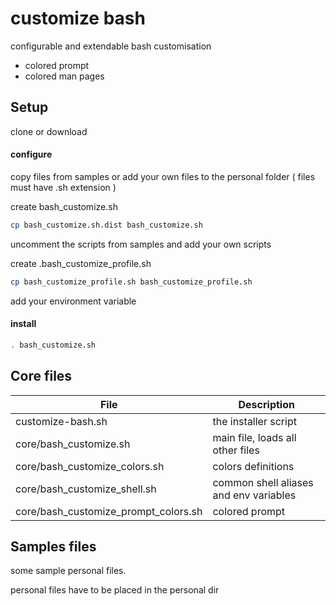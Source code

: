 customize bash
==============

configurable and extendable bash customisation

- colored prompt
- colored man pages


Setup
-----

clone or download


#### configure

copy files from samples or add your own files to the personal folder ( files must have .sh extension )

create bash_customize.sh

```bash
cp bash_customize.sh.dist bash_customize.sh
```

uncomment the scripts from samples and add your own scripts

create .bash_customize_profile.sh

```bash
cp bash_customize_profile.sh bash_customize_profile.sh
```

add your environment variable



#### install

```bash
. bash_customize.sh
```

Core files
----------

| File | Description |
| --- | --- |
| customize-bash.sh | the installer script |
| core/bash_customize.sh | main file, loads all other files |
| core/bash_customize_colors.sh | colors definitions |
| core/bash_customize_shell.sh | common shell aliases and env variables |
| core/bash_customize_prompt_colors.sh | colored prompt |



Samples files
---------------------

some sample personal files.

personal files have to be placed in the personal dir

